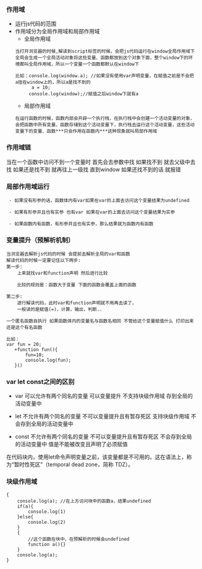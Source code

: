 ### 作用域
   - 运行js代码的范围
   - 作用域分为全局作用域和局部作用域
     - 全局作用域
     ```
     当打开浏览器的时候,解读到script标签的时候，会把js代码运行在window全局作用域下 全局会生成一个全局活动对象将这些变量、函数都放到这个对象下面，整个window下的环境都叫全局作用域，所以一个变量一个函数都默认在window下

     比如：console.log(window.a); //如果没有使用var声明变量，在赋值之前是不会把a挂在window上的，所以a是找不到的
           a = 10;
          console.log(window);//赋值之后window下就有a
     ```
     - 局部作用域
     ```
     在运行函数的时候，函数内部会开辟一个执行栈，在执行栈中会创建一个活动变量的对象，会把函数中所有变量、函数存储到这个活动变量下，执行栈去运行这个活动变量，这些活动变量下的变量、函数***只会作用在函数内***这种现象就叫局部作用域
     ```
### 作用域链
   当在一个函数中访问不到一个变量时 首先会去参数中找 如果找不到 就去父级中去找 如果还是找不到 就再往上一级找 直到window 如果还找不到的话 就报错
### 局部作用域运行
     - 如果没有形参的话，函数体内有var如果在var的上面去访问这个变量结果为undefined

     - 如果有形参并且也有实参 也有var 如果在var的上面去访问这个变量结果为实参

     - 如果函数内有函数，有形参并且也有实参，那么结果就为函数内有函数
### 变量提升（预解析机制）
    当浏览器去解析js代码的时候 会提前去解析全局的var和函数
    解读代码的时候一定要记住以下两步:
    第一步:
        上来就找var和function声明 然后进行比较

        比较的规则是：函数大于变量 下面的函数会覆盖上面的函数

    第二步:
        逐行解读代码，此时var和function声明就不用再去读了，
        一般读的是赋值(=)，计算，输出，判断..

```
一个匿名函数自执行 如果函数体内的变量名与函数名相同 不管给这个变量赋值什么 打印出来还是这个有名函数

比如：
var fun = 20;
   +function fun(){
       fun=10;
       console.log(fun);
   }()
```
### var let const之间的区别

- var 可以允许有两个同名的变量 可以变量提升 不支持块级作用域 存到全局的活动变量中 

- let 不允许有两个同名的变量   不可以变量提升且有暂存死区 支持块级作用域  不会存到全局的活动变量中 

- const 不允许有两个同名的变量  不可以变量提升且有暂存死区  不会存到全局的活动变量中  值是不能被改变且声明了必须赋值

在代码块内，使用let命令声明变量之前，该变量都是不可用的。这在语法上，称为“暂时性死区”（temporal dead zone，简称 TDZ）。

### 块级作用域
    {
        console.log(a); //在上方访问块中的函数a，结果undefined
        if(a){
            console.log(1)
        }else{
            console.log(2)
        }
        {
            //这个函数在块中，在预解析的时候会undefined
            function a(){}
        }
        console.log(a);
    }
